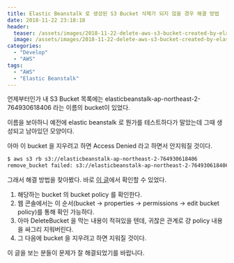 ```yaml
---
title: Elastic Beanstalk 로 생성된 S3 Bucket 삭제가 되지 않을 경우 해결 방법
date: 2018-11-22 23:18:18
header:
  teaser: /assets/images/2018-11-22-delete-aws-s3-bucket-created-by-elasticbeanstalk/elasticbeanstalk.png
  image: /assets/images/2018-11-22-delete-aws-s3-bucket-created-by-elasticbeanstalk/elasticbeanstalk.png
categories:
  - "Develop"
  - "AWS"
tags:
  - "AWS"
  - "Elastic Beanstalk"
---
```


언제부터인가 내 S3 Bucket 목록에는 elasticbeanstalk-ap-northeast-2-764930618406 라는 이름의 bucket이 있었다.

이름을 보아하니 예전에 elastic beanstalk 로 뭔가를 테스트하다가 말았는데 그때 생성되고 남아있던 모양이다.

아마 이 bucket 을 지우려고 하면 Access Denied 라고 하면서 안지워질 것이다.

<!-- more -->

```bash
$ aws s3 rb s3://elasticbeanstalk-ap-northeast-2-764930618406
remove_bucket failed: s3://elasticbeanstalk-ap-northeast-2-764930618406 An error occurred (AccessDenied) when calling the DeleteBucket operation: Access Denied
```

그래서 해결 방법을 찾아봤다. 바로 [이 글](https://forums.aws.amazon.com/thread.jspa?threadID=145366)에서 확인할 수 있었다.

1. 해당하는 bucket 의 bucket policy 를 확인한다.
2. 웹 콘솔에서는 이 순서(bucket -> properties -> permissions -> edit bucket policy)를 통해 확인 가능하다.
3. 아마 DeleteBucket 을 막는 내용이 적혀있을 텐데, 귀찮은 관계로 걍 policy 내용을 싸그리 지워버린다.
4. 그 다음에 bucket 을 지우려고 하면 지워질 것이다.

이 글을 보는 분들이 문제가 잘 해결되었기를 바랍니다.
